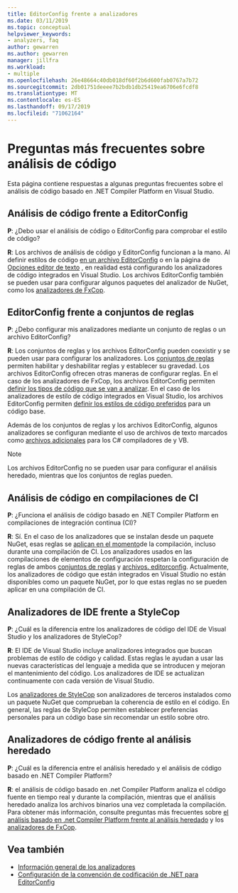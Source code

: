 ```yaml
---
title: EditorConfig frente a analizadores
ms.date: 03/11/2019
ms.topic: conceptual
helpviewer_keywords:
- analyzers, faq
author: gewarren
ms.author: gewarren
manager: jillfra
ms.workload:
- multiple
ms.openlocfilehash: 26e48664c40db018df60f2b6d600fab0767a7b72
ms.sourcegitcommit: 2db01751deeee7b2bdb1db25419ea6706e6fcdf8
ms.translationtype: MT
ms.contentlocale: es-ES
ms.lasthandoff: 09/17/2019
ms.locfileid: "71062164"
---
```

# <a name="code-analysis-faq"></a>Preguntas más frecuentes sobre análisis de código

Esta página contiene respuestas a algunas preguntas frecuentes sobre el análisis de código basado en .NET Compiler Platform en Visual Studio.

## <a name="code-analysis-versus-editorconfig"></a>Análisis de código frente a EditorConfig

**P**: ¿Debo usar el análisis de código o EditorConfig para comprobar el estilo de código?

**R**: Los archivos de análisis de código y EditorConfig funcionan a la mano. Al definir estilos de código [en un archivo EditorConfig](../ide/editorconfig-code-style-settings-reference.md) o en la página de [Opciones editor de texto](../ide/code-styles-and-code-cleanup.md) , en realidad está configurando los analizadores de código integrados en Visual Studio. Los archivos EditorConfig también se pueden usar para configurar algunos paquetes del analizador de NuGet, como los [analizadores de FxCop](configure-fxcop-analyzers.md).

## <a name="editorconfig-versus-rule-sets"></a>EditorConfig frente a conjuntos de reglas

**P**: ¿Debo configurar mis analizadores mediante un conjunto de reglas o un archivo EditorConfig?

**R**: Los conjuntos de reglas y los archivos EditorConfig pueden coexistir y se pueden usar para configurar los analizadores. Los [conjuntos de reglas](analyzer-rule-sets.md) permiten habilitar y deshabilitar reglas y establecer su gravedad. Los archivos EditorConfig ofrecen otras maneras de configurar reglas. En el caso de los analizadores de FxCop, los archivos EditorConfig permiten [definir los tipos de código que se van a analizar](fxcop-analyzer-options.md). En el caso de los analizadores de estilo de código integrados en Visual Studio, los archivos EditorConfig permiten [definir los estilos de código preferidos](../ide/editorconfig-code-style-settings-reference.md) para un código base.

Además de los conjuntos de reglas y los archivos EditorConfig, algunos analizadores se configuran mediante el uso de archivos de texto marcados como [archivos adicionales](../ide/build-actions.md#build-action-values) para los C# compiladores de y VB.

> [!NOTE]
> Los archivos EditorConfig no se pueden usar para configurar el análisis heredado, mientras que los conjuntos de reglas pueden.

## <a name="code-analysis-in-ci-builds"></a>Análisis de código en compilaciones de CI

**P**: ¿Funciona el análisis de código basado en .NET Compiler Platform en compilaciones de integración continua (CI)?

**R**: Sí. En el caso de los analizadores que se instalan desde un paquete NuGet, esas reglas se [aplican en el momento](roslyn-analyzers-overview.md#build-errors)de la compilación, incluso durante una compilación de CI. Los analizadores usados en las compilaciones de elementos de configuración respetan la configuración de reglas de ambos [conjuntos de reglas](analyzer-rule-sets.md) y [archivos. editorconfig](configure-fxcop-analyzers.md). Actualmente, los analizadores de código que están integrados en Visual Studio no están disponibles como un paquete NuGet, por lo que estas reglas no se pueden aplicar en una compilación de CI.

## <a name="ide-analyzers-versus-stylecop"></a>Analizadores de IDE frente a StyleCop

**P**: ¿Cuál es la diferencia entre los analizadores de código del IDE de Visual Studio y los analizadores de StyleCop?

**R**: El IDE de Visual Studio incluye analizadores integrados que buscan problemas de estilo de código y calidad. Estas reglas le ayudan a usar las nuevas características del lenguaje a medida que se introducen y mejoran el mantenimiento del código. Los analizadores de IDE se actualizan continuamente con cada versión de Visual Studio.

Los [analizadores de StyleCop](https://github.com/DotNetAnalyzers/StyleCopAnalyzers) son analizadores de terceros instalados como un paquete NuGet que comprueban la coherencia de estilo en el código. En general, las reglas de StyleCop permiten establecer preferencias personales para un código base sin recomendar un estilo sobre otro.

## <a name="code-analyzers-versus-legacy-analysis"></a>Analizadores de código frente al análisis heredado

**P**: ¿Cuál es la diferencia entre el análisis heredado y el análisis de código basado en .NET Compiler Platform?

**R**: el análisis de código basado en .net Compiler Platform analiza el código fuente en tiempo real y durante la compilación, mientras que el análisis heredado analiza los archivos binarios una vez completada la compilación. Para obtener más información, consulte preguntas más frecuentes sobre [el análisis basado en .net Compiler Platform frente al análisis heredado](roslyn-analyzers-overview.md#net-compiler-platform-based-analysis-versus-legacy-analysis) y los [analizadores de FxCop](fxcop-analyzers-faq.md).

## <a name="see-also"></a>Vea también

- [Información general de los analizadores](roslyn-analyzers-overview.md)
- [Configuración de la convención de codificación de .NET para EditorConfig](../ide/editorconfig-code-style-settings-reference.md)
